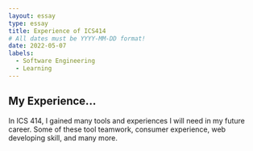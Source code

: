 ```yaml
---
layout: essay
type: essay
title: Experience of ICS414
# All dates must be YYYY-MM-DD format!
date: 2022-05-07
labels:
  - Software Engineering
  - Learning
---
```


## My Experience...
In ICS 414, I gained many tools and experiences I will need in my future career. Some of these tool teamwork, consumer experience, web developing skill, and many more. 

